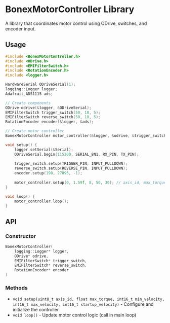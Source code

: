 # BonexMotorController Library

A library that coordinates motor control using ODrive, switches, and encoder input.

## Usage

```cpp
#include <BonexMotorController.h>
#include <ODrive.h>
#include <EMIFilterSwitch.h>
#include <RotationEncoder.h>
#include <logger.h>

HardwareSerial ODriveSerial(1);
logging::Logger logger;
Adafruit_ADS1115 ads;

// Create components
ODrive odrive(&logger, &ODriveSerial);
EMIFilterSwitch trigger_switch(50, 10, 5);
EMIFilterSwitch reverse_switch(50, 10, 5);
RotationEncoder encoder(&logger, &ads);

// Create motor controller
BonexMotorController motor_controller(&logger, &odrive, &trigger_switch, &reverse_switch, &encoder);

void setup() {
    logger.setSerial(&Serial);
    ODriveSerial.begin(115200, SERIAL_8N1, RX_PIN, TX_PIN);
    
    trigger_switch.setup(TRIGGER_PIN, INPUT_PULLDOWN);
    reverse_switch.setup(REVERSE_PIN, INPUT_PULLDOWN);
    encoder.setup(198, 27895, -1);
    
    motor_controller.setup(0, 1.59f, 8, 50, 30); // axis_id, max_torque, min_velocity, max_velocity, startup_velocity
}

void loop() {
    motor_controller.loop();
}
```

## API

### Constructor
```cpp
BonexMotorController(
    logging::Logger* logger,
    ODrive* odrive,
    EMIFilterSwitch* trigger_switch,
    EMIFilterSwitch* reverse_switch,
    RotationEncoder* encoder
)
```

### Methods
- `void setup(uint8_t axis_id, float max_torque, int16_t min_velocity, int16_t max_velocity, int16_t startup_velocity)` - Configure and initialize the controller
- `void loop()` - Update motor control logic (call in main loop) 